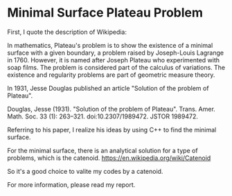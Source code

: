 # Minimal Surface Plateau Problem

First, I quote the description of Wikipedia:

In mathematics, Plateau's problem is to show the existence of a minimal surface with a given boundary, a problem raised by Joseph-Louis Lagrange in 1760. However, it is named after Joseph Plateau who experimented with soap films. The problem is considered part of the calculus of variations. The existence and regularity problems are part of geometric measure theory.

In 1931, Jesse Douglas published an article "Solution of the problem of Plateau". 

Douglas, Jesse (1931). "Solution of the problem of Plateau". Trans. Amer. Math. Soc. 33 (1): 263–321. doi:10.2307/1989472. JSTOR 1989472.

Referring to his paper, I realize his ideas by using C++ to find the minimal surface.

For the minimal surface, there is an analytical solution for a type of problems, which is the catenoid. https://en.wikipedia.org/wiki/Catenoid

So it's a good choice to valite my codes by a catenoid.

For more information, please read my report.

